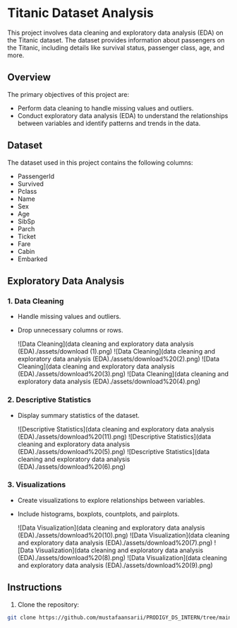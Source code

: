 # Titanic Dataset Analysis

This project involves data cleaning and exploratory data analysis (EDA) on the Titanic dataset. The dataset provides information about passengers on the Titanic, including details like survival status, passenger class, age, and more.

## Overview

The primary objectives of this project are:

- Perform data cleaning to handle missing values and outliers.
- Conduct exploratory data analysis (EDA) to understand the relationships between variables and identify patterns and trends in the data.

## Dataset

The dataset used in this project contains the following columns:

- PassengerId
- Survived
- Pclass
- Name
- Sex
- Age
- SibSp
- Parch
- Ticket
- Fare
- Cabin
- Embarked

## Exploratory Data Analysis

### 1. Data Cleaning


- Handle missing values and outliers.
- Drop unnecessary columns or rows.

   ![Data Cleaning](data cleaning and exploratory data analysis (EDA)./assets/download (1).png)
   ![Data Cleaning](data cleaning and exploratory data analysis (EDA)./assets/download%20(2).png)
   ![Data Cleaning](data cleaning and exploratory data analysis (EDA)./assets/download%20(3).png)
   ![Data Cleaning](data cleaning and exploratory data analysis (EDA)./assets/download%20(4).png)

### 2. Descriptive Statistics

- Display summary statistics of the dataset.

   ![Descriptive Statistics](data cleaning and exploratory data analysis (EDA)./assets/download%20(11).png)
   ![Descriptive Statistics](data cleaning and exploratory data analysis (EDA)./assets/download%20(5).png)
   ![Descriptive Statistics](data cleaning and exploratory data analysis (EDA)./assets/download%20(6).png)

### 3. Visualizations

- Create visualizations to explore relationships between variables.
- Include histograms, boxplots, countplots, and pairplots.

   ![Data Visualization](data cleaning and exploratory data analysis (EDA)./assets/download%20(10).png)
   ![Data Visualization](data cleaning and exploratory data analysis (EDA)./assets/download%20(7).png)
   ![Data Visualization](data cleaning and exploratory data analysis (EDA)./assets/download%20(8).png)
   ![Data Visualization](data cleaning and exploratory data analysis (EDA)./assets/download%20(9).png)

## Instructions

1. Clone the repository:

```bash
git clone https://github.com/mustafaansarii/PRODIGY_DS_INTERN/tree/main/PRODIGY_DS_Task-02

